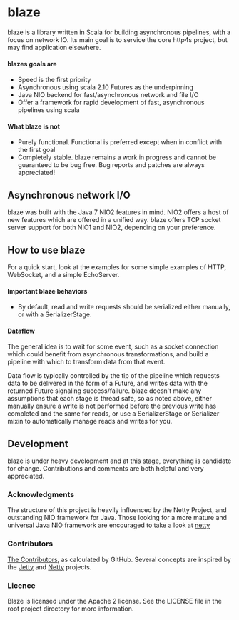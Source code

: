 blaze
=====

blaze is a library written in Scala for building asynchronous pipelines, with a focus on network IO. Its main goal is
to service the core http4s project, but may find application elsewhere.

#### blazes goals are
- Speed is the first priority
- Asynchronous using scala 2.10 Futures as the underpinning
- Java NIO backend for fast/asynchronous network and file I/O
- Offer a framework for rapid development of fast, asynchronous pipelines using scala

#### What blaze is not
- Purely functional. Functional is preferred except when in conflict with the first goal
- Completely stable. blaze remains a work in progress and cannot be guaranteed to be bug free. Bug reports and patches
  are always appreciated!

## Asynchronous network I/O
blaze was built with the Java 7 NIO2 features in mind. NIO2 offers a host of new features which are offered 
in a unified way. blaze offers TCP socket server support for both NIO1 and NIO2, depending on your preference. 

## How to use blaze
For a quick start, look at the examples for some simple examples of HTTP, WebSocket, and a simple EchoServer. 

#### Important blaze behaviors
* By default, read and write requests should be serialized either manually, or with a SerializerStage.

#### Dataflow

The general idea is to wait for some event, such as a socket connection which could benefit from asynchronous
transformations, and build a pipeline with which to transform data from that event.

Data flow is typically controlled by the tip of the pipeline which requests data to be delivered in the
form of a Future, and writes data with the returned Future signaling success/failure. blaze doesn't make any
assumptions that each stage is thread safe, so as noted above, either manually ensure a write is not performed before
the previous write has completed and the same for reads, or use a SerializerStage or Serializer mixin to automatically
manage reads and writes for you.

## Development
blaze is under heavy development and at this stage, everything is candidate for change. Contributions 
and comments are both helpful and very appreciated.

### Acknowledgments
The structure of this project is heavily influenced by the Netty Project, and outstanding NIO framework for Java.
Those looking for a more mature and universal Java NIO framework are encouraged to take a look at
[netty](http://netty.io/)

### Contributors
[The Contributors](https://github.com/http4s/blaze/graphs/contributors?from=2013-01-01&type=c), as calculated by GitHub.
Several concepts are inspired by the [Jetty](http://http://www.eclipse.org/jetty/) and [Netty](http://netty.io/)
projects.

### Licence
Blaze is licensed under the Apache 2 license. See the LICENSE file in the root project directory for more information.
